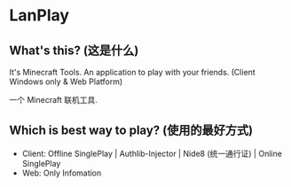 # LanPlay

## What's this? (这是什么)
It's Minecraft Tools.
An application to play with your friends. (Client Windows only & Web Platform)

一个 Minecraft 联机工具.

## Which is best way to play? (使用的最好方式)
- Client: Offline SinglePlay | Authlib-Injector | Nide8 (统一通行证) | Online SinglePlay
- Web: Only Infomation
